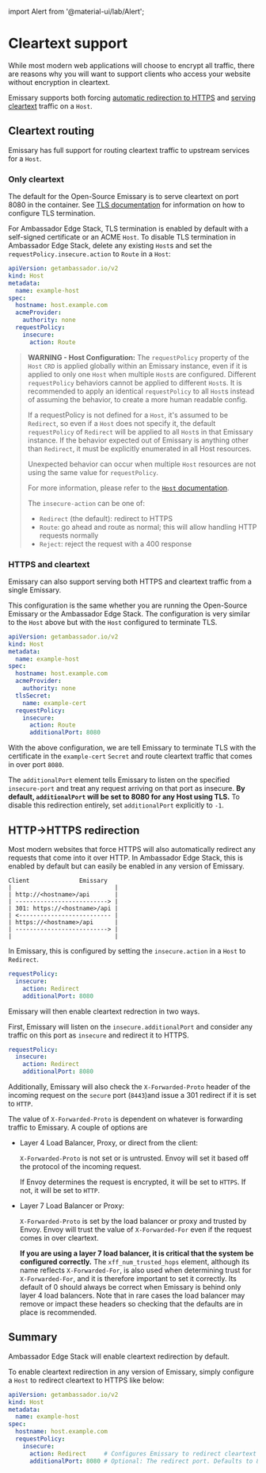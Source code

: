 import Alert from '@material-ui/lab/Alert';

# Cleartext support

While most modern web applications will choose to encrypt all traffic, there
are reasons why you will want to support clients who access your website
without encryption in cleartext.

Emissary supports both forcing
[automatic redirection to HTTPS](#http-https-redirection) and
[serving cleartext](#cleartext-routing) traffic on a `Host`.

## Cleartext routing

Emissary has full support for routing cleartext traffic to upstream services
for a `Host`.

### Only cleartext

The default for the Open-Source Emissary is to serve cleartext on
port 8080 in the container. See [TLS documentation](../) for information on
how to configure TLS termination.

For Ambassador Edge Stack, TLS termination is enabled by default with a
self-signed certificate or an ACME `Host`. To disable TLS termination in Ambassador Edge Stack, delete any existing `Host`s and set the
`requestPolicy.insecure.action` to `Route` in a `Host`:

```yaml
apiVersion: getambassador.io/v2
kind: Host
metadata:
  name: example-host
spec:
  hostname: host.example.com
  acmeProvider:
    authority: none
  requestPolicy:
    insecure:
      action: Route
```

> **WARNING - Host Configuration:** The `requestPolicy` property of the `Host` `CRD` is applied globally within an Emissary instance, even if it is applied to only one `Host` when multiple `Host`s are configured. Different `requestPolicy` behaviors cannot be applied to different `Host`s. It is recommended to apply an identical `requestPolicy` to all `Host`s instead of assuming the behavior, to create a more human readable config.
>
> If a requestPolicy is not defined for a `Host`, it's assumed to be `Redirect`, so even if a `Host` does not specify it, the default `requestPolicy` of `Redirect` will be applied to all `Host`s in that Emissary instance. If the behavior expected out of Emissary is anything other than `Redirect`, it must be explicitly enumerated in all Host resources.
>
> Unexpected behavior can occur when multiple `Host` resources are not using the same value for `requestPolicy`.
>
> For more information, please refer to the [`Host` documentation](../../host-crd#secure-and-insecure-requests).
>
>The `insecure-action` can be one of:
>
>* `Redirect` (the default): redirect to HTTPS
>* `Route`: go ahead and route as normal; this will allow handling HTTP requests normally
>* `Reject`: reject the request with a 400 response


### HTTPS and cleartext

Emissary can also support serving both HTTPS and cleartext traffic from a
single Emissary.

This configuration is the same whether you are running the Open-Source Emissary or the Ambassador Edge Stack. The configuration is very similar to the
`Host` above but with the `Host` configured to terminate TLS.

```yaml
apiVersion: getambassador.io/v2
kind: Host
metadata:
  name: example-host
spec:
  hostname: host.example.com
  acmeProvider:
    authority: none
  tlsSecret:
    name: example-cert
  requestPolicy:
    insecure:
      action: Route
      additionalPort: 8080
```

With the above configuration, we are tell Emissary to terminate TLS with the
certificate in the `example-cert` `Secret` and route cleartext traffic that
comes in over port `8080`.

<Alert severity="info">
  The <code>additionalPort</code> element tells Emissary to listen on the specified <code>insecure-port</code> and treat any request arriving on that port as insecure. <strong>By default, <code>additionalPort</code> will be set to 8080 for any Host using TLS.</strong> To disable this redirection entirely, set <code>additionalPort</code> explicitly to <code>-1</code>.
</Alert>


## HTTP->HTTPS redirection

Most modern websites that force HTTPS will also automatically redirect any
requests that come into it over HTTP. In Ambassador Edge Stack, this is
enabled by default but can easily be enabled in any version of Emissary.

```
Client              Emissary
|                             |
| http://<hostname>/api       |
| --------------------------> |
| 301: https://<hostname>/api |
| <-------------------------- |
| https://<hostname>/api      |
| --------------------------> |
|                             |
```

In Emissary, this is configured by setting the
`insecure.action` in a `Host` to `Redirect`.

```yaml
requestPolicy:
  insecure:
    action: Redirect
    additionalPort: 8080
```

Emissary will then enable cleartext redrection in two ways.

First, Emissary will listen on the `insecure.additionalPort` and consider any
traffic on this port as `insecure` and redirect it to HTTPS.

```yaml
requestPolicy:
  insecure:
    action: Redirect
    additionalPort: 8080
```

Additionally, Emissary will also check the `X-Forwarded-Proto` header of
the incoming request on the `secure` port (`8443`)and issue a 301 redirect if
it is set to `HTTP`.

The value of `X-Forwarded-Proto` is dependent on whatever is forwarding traffic
to Emissary. A couple of options are

- Layer 4 Load Balancer, Proxy, or direct from the client:

   `X-Forwarded-Proto`  is not set or is untrusted. Envoy will set it based
   off the protocol of the incoming request.

   If Envoy determines the request is encrypted, it will be set to `HTTPS`. If
   not, it will be set to `HTTP`.

- Layer 7 Load Balancer or Proxy:

   `X-Forwarded-Proto` is set by the load balancer or proxy and trusted by
   Envoy. Envoy will trust the value of `X-Forwarded-For` even if the request
   comes in over cleartext.

  <Alert severity="info">
    <strong>If you are using a layer 7 load balancer, it is critical that the system be configured correctly.</strong>  The <code>xff_num_trusted_hops</code> element, although its name reflects <code>X-Forwarded-For</code>, is also used when determining trust for <code>X-Forwarded-For</code>, and it is therefore important to set it correctly. Its default of 0 should always be correct when Emissary is behind only layer 4 load balancers. Note that in rare cases the load balancer may remove or impact these headers so checking that the defaults are in place is recommended.
  </Alert>

## Summary

Ambassador Edge Stack will enable cleartext redirection by default.

To enable cleartext redirection in any version of Emissary, simply configure
a `Host` to redirect cleartext to HTTPS like below:

```yaml
apiVersion: getambassador.io/v2
kind: Host
metadata:
  name: example-host
spec:
  hostname: host.example.com
  requestPolicy:
    insecure:
      action: Redirect     # Configures Emissary to redirect cleartext
      additionalPort: 8080 # Optional: The redirect port. Defaults to 8080
```
